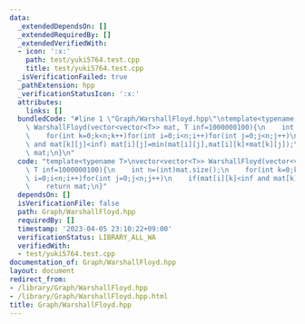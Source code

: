 ```yaml
---
data:
  _extendedDependsOn: []
  _extendedRequiredBy: []
  _extendedVerifiedWith:
  - icon: ':x:'
    path: test/yuki5764.test.cpp
    title: test/yuki5764.test.cpp
  _isVerificationFailed: true
  _pathExtension: hpp
  _verificationStatusIcon: ':x:'
  attributes:
    links: []
  bundledCode: "#line 1 \"Graph/WarshallFloyd.hpp\"\ntemplate<typename T>\nvector<vector<T>>\
    \ WarshallFloyd(vector<vector<T>> mat, T inf=1000000100){\n    int n=(int)mat.size();\n\
    \    for(int k=0;k<n;k++)for(int i=0;i<n;i++)for(int j=0;j<n;j++)\n    if(mat[i][k]<inf\
    \ and mat[k][j]<inf) mat[i][j]=min(mat[i][j],mat[i][k]+mat[k][j]);\n    return\
    \ mat;\n}\n"
  code: "template<typename T>\nvector<vector<T>> WarshallFloyd(vector<vector<T>> mat,\
    \ T inf=1000000100){\n    int n=(int)mat.size();\n    for(int k=0;k<n;k++)for(int\
    \ i=0;i<n;i++)for(int j=0;j<n;j++)\n    if(mat[i][k]<inf and mat[k][j]<inf) mat[i][j]=min(mat[i][j],mat[i][k]+mat[k][j]);\n\
    \    return mat;\n}"
  dependsOn: []
  isVerificationFile: false
  path: Graph/WarshallFloyd.hpp
  requiredBy: []
  timestamp: '2023-04-05 23:10:22+09:00'
  verificationStatus: LIBRARY_ALL_WA
  verifiedWith:
  - test/yuki5764.test.cpp
documentation_of: Graph/WarshallFloyd.hpp
layout: document
redirect_from:
- /library/Graph/WarshallFloyd.hpp
- /library/Graph/WarshallFloyd.hpp.html
title: Graph/WarshallFloyd.hpp
---
```

